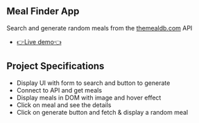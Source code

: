 ## Meal Finder App

Search and generate random meals from the [themealdb.com](www.themealdb.com) API

- [👉Live demo👈](https://fathyelgazar.github.io/JS-mini-projects/meal-finder/)

## Project Specifications

- Display UI with form to search and button to generate
- Connect to API and get meals
- Display meals in DOM with image and hover effect
- Click on meal and see the details
- Click on generate button and fetch & display a random meal
